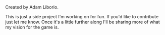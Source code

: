 Created by Adam Liborio.

This is just a side project I'm working on for fun.
If you'd like to contribute just let me know.
Once it's a little further along I'll be sharing more of what my vision for the game is.
